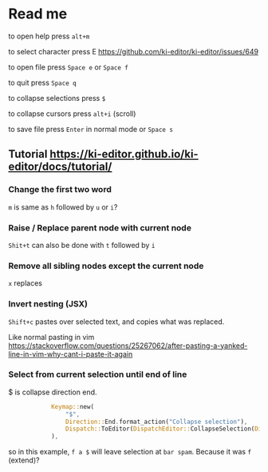 # Read me

to open help press `alt+m`

to select character press E <https://github.com/ki-editor/ki-editor/issues/649>

to open file press `Space e` or `Space f`

to quit press `Space q`

to collapse selections press `$`

to collapse cursors press `alt+i` (scroll)

to save file press `Enter` in normal mode or `Space s`

## Tutorial <https://ki-editor.github.io/ki-editor/docs/tutorial/>

### Change the first two word

`m` is same as `h` followed by `u` or `i`?

### Raise / Replace parent node with current node

`Shit+t` can also be done with `t` followed by `i`

### Remove all sibling nodes except the current node

`x` replaces

### Invert nesting (JSX)

`Shift+c` pastes over selected text, and copies what was replaced.

Like normal pasting in vim <https://stackoverflow.com/questions/25267062/after-pasting-a-yanked-line-in-vim-why-cant-i-paste-it-again>

### Select from current selection until end of line

$ is collapse direction end.

```rust
            Keymap::new(
                "$",
                Direction::End.format_action("Collapse selection"),
                Dispatch::ToEditor(DispatchEditor::CollapseSelection(Direction::End)),
            ),
```

so in this example, `f a $` will leave selection at `bar spam`. Because it was `f` (extend)?
